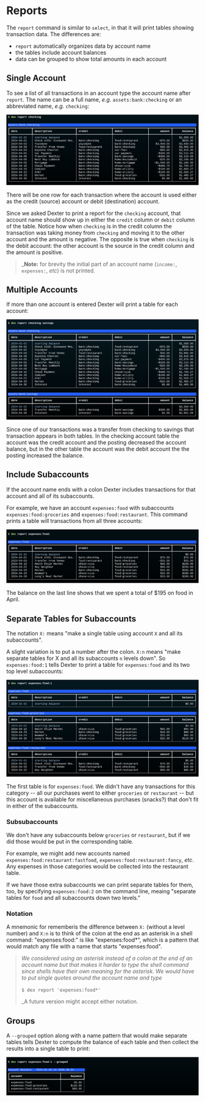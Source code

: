 # Reports

The `report` command is similar to `select`, in that it will print tables showing transaction data.
The differences are:

* `report` automatically organizes data by account name
* the tables include account balances
* data can be grouped to show total amounts in each account

## Single Account

To see a list of all transactions in an account type the account name after `report`.
The name can be a full name, _e.g._ `assets:bank:checking` or an abbreviated name, _e.g._ `checking`:

![checking account report](images/report.checking.png)

There will be one row for each transaction where the account is used either as the credit (source) account or debit (destination) account.

Since we asked Dexter to print a report for the `checking` account, that account name should show up in either the `credit` column or `debit` column of the table.
Notice how when `checking` is in the credit column the transaction was taking money from `checking` and moving it to the other account and the amount is negative.
The opposite is true when `checking` is the debit account: the other account is the source in the credit column and the amount is positive.

> _**Note:** for brevity the initial part of an account name (`income:`, `expenses:`, _etc_) is not printed.

## Multiple Accounts

If more than one account is entered Dexter will print a table for each account:

![checking and savings account report](images/report.checking.and.savings.png)

Since one of our transactions was a transfer from checking to savings that transaction appears in both tables.
In the checking account table the account was the credit account and the posting decreased the account balance, but in the other table the account was the debit account the the posting increased the balance.

## Include Subaccounts

If the account name ends with a colon Dexter includes transactions for that account and all of its subaccounts.

For example, we have an account `expenses:food` with subaccounts `expenses:food:groceries` and `expenses:food:restaurant`.  This command prints a table will transactions from all three accounts:

![all food account report](images/report.food.all.png)

The balance on the last line shows that we spent a total of $195 on food in April.

## Separate Tables for Subaccounts

The notation `X:` means "make a single table using account `X` and all its subaccounts".

A slight variation is to put a number after the colon.
`X:n` means "make separate tables for X and all its subaccounts `n` levels down".
So `expenses:food:1` tells Dexter to print a table for `expenses:food` and its two top level subaccounts:

![separate food account report](images/report.food.separate.png)

The first table is for `expenses:food`.
We didn't have any transactions for this category -- all our purchases went to either `groceries` or `restaurant` -- but this account is available for miscellaneous purchases (snacks?) that don't fit in either of the subaccounts.

### Subsubaccounts

We don't have any subaccounts below `groceries` or `restaurant`, but if we did those would be put in the corresponding table.

For example, we might add new accounts named `expenses:food:restaurant:fastfood`, `expenses:food:restaurant:fancy`, _etc_.
Any expenses in those categories would be collected into the restaurant table.

If we have those extra subaccounts we can print separate tables for them, too, by specifying `expenses:food:2` on the command line, meaing "separate tables for `food` and all subaccounts down two levels."

### Notation

A mnemonic for rememberis the difference between `X:` (without a level number) and `X:n` is to think of the colon at the end as an asterisk in a shell command:  "expenses:food:" is like "expenses:food*", which is a pattern that would match any file with a name that starts "expenses:food".

> _We considered using an asterisk instead of a colon at the end of an account name but that makes it harder to type the shell command since shells have their own meaning for the asterisk.  We would have to put single quotes around the account name and type_
>
> `$ dex report 'expenses:food*'`
>
> _A future version might accept either notation.

## Groups

A `--grouped` option along with a name pattern that would make separate tables tells Dexter to compute the balance of each table and then collect the results into a single table to print:

![grouped food account report](images/report.food.grouped.png)
